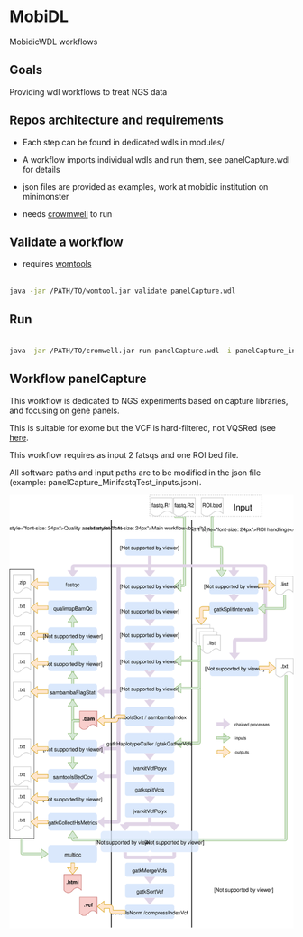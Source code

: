 # MobiDL

MobidicWDL workflows

## Goals

Providing wdl workflows to treat NGS data

## Repos architecture and requirements

- Each step can be found in dedicated wdls in modules/

- A workflow imports individual wdls and run them, see panelCapture.wdl for details

- json files are provided as examples, work at mobidic institution on minimonster

- needs [crowmwell](https://github.com/broadinstitute/cromwell) to run

## Validate a workflow

- requires [womtools](https://github.com/broadinstitute/cromwell/releases)

```bash

java -jar /PATH/TO/womtool.jar validate panelCapture.wdl 

```

## Run

```bash

java -jar /PATH/TO/cromwell.jar run panelCapture.wdl -i panelCapture_inputs.json

```

## Workflow panelCapture

This workflow is dedicated to NGS experiments based on capture libraries, and focusing on gene panels.

This is suitable for exome but the VCF is hard-filtered, not VQSRed (see [here](https://software.broadinstitute.org/gatk/best-practices/workflow?id=11145).

This workflow requires as input 2 fatsqs and one ROI bed file.

All software paths and input paths are to be modified in the json file (example: panelCapture_MinifastqTest_inputs.json).

![panelCapture workflow description](/img/panelCapture.svg)
